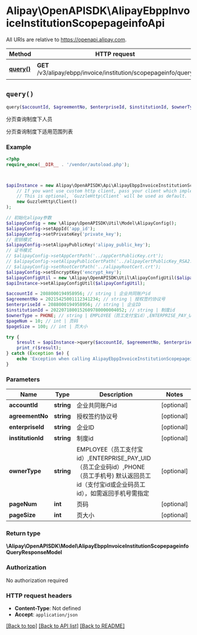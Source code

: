 # Alipay\OpenAPISDK\AlipayEbppInvoiceInstitutionScopepageinfoApi

All URIs are relative to https://openapi.alipay.com.

Method | HTTP request | Description
------------- | ------------- | -------------
[**query()**](AlipayEbppInvoiceInstitutionScopepageinfoApi.md#query) | **GET** /v3/alipay/ebpp/invoice/institution/scopepageinfo/query | 分页查询制度下人员


## `query()`

```php
query($accountId, $agreementNo, $enterpriseId, $institutionId, $ownerType, $pageNum, $pageSize): \Alipay\OpenAPISDK\Model\AlipayEbppInvoiceInstitutionScopepageinfoQueryResponseModel
```

分页查询制度下人员

分页查询制度下适用范围列表

### Example

```php
<?php
require_once(__DIR__ . '/vendor/autoload.php');



$apiInstance = new Alipay\OpenAPISDK\Api\AlipayEbppInvoiceInstitutionScopepageinfoApi(
    // If you want use custom http client, pass your client which implements `GuzzleHttp\ClientInterface`.
    // This is optional, `GuzzleHttp\Client` will be used as default.
    new GuzzleHttp\Client()
);

// 初始化alipay参数
$alipayConfig = new \Alipay\OpenAPISDK\Util\Model\AlipayConfig();
$alipayConfig->setAppId('app_id');
$alipayConfig->setPrivateKey('private_key');
// 密钥模式
$alipayConfig->setAlipayPublicKey('alipay_public_key');
// 证书模式
// $alipayConfig->setAppCertPath('../appCertPublicKey.crt');
// $alipayConfig->setAlipayPublicCertPath('../alipayCertPublicKey_RSA2.crt');
// $alipayConfig->setRootCertPath('../alipayRootCert.crt');
$alipayConfig->setEncryptKey('encrypt_key');
$alipayConfigUtil = new \Alipay\OpenAPISDK\Util\AlipayConfigUtil($alipayConfig);
$apiInstance->setAlipayConfigUtil($alipayConfigUtil);

$accountId = 2088000194958956; // string | 企业共同账户id
$agreementNo = 20215425001112341234; // string | 授权签约协议号
$enterpriseId = 2088000194958956; // string | 企业ID
$institutionId = 2022071800152609780000004052; // string | 制度id
$ownerType = PHONE; // string | EMPLOYEE（员工支付宝id）,ENTERPRISE_PAY_UID（员工企业码id）,PHONE（员工手机号) 默认返回员工id（支付宝id或企业码员工id），如需返回手机号需指定
$pageNum = 10; // int | 页码
$pageSize = 100; // int | 页大小

try {
    $result = $apiInstance->query($accountId, $agreementNo, $enterpriseId, $institutionId, $ownerType, $pageNum, $pageSize);
    print_r($result);
} catch (Exception $e) {
    echo 'Exception when calling AlipayEbppInvoiceInstitutionScopepageinfoApi->query: ', $e->getMessage(), PHP_EOL;
}
```

### Parameters

Name | Type | Description  | Notes
------------- | ------------- | ------------- | -------------
 **accountId** | **string**| 企业共同账户id | [optional]
 **agreementNo** | **string**| 授权签约协议号 | [optional]
 **enterpriseId** | **string**| 企业ID | [optional]
 **institutionId** | **string**| 制度id | [optional]
 **ownerType** | **string**| EMPLOYEE（员工支付宝id）,ENTERPRISE_PAY_UID（员工企业码id）,PHONE（员工手机号) 默认返回员工id（支付宝id或企业码员工id），如需返回手机号需指定 | [optional]
 **pageNum** | **int**| 页码 | [optional]
 **pageSize** | **int**| 页大小 | [optional]

### Return type

**\Alipay\OpenAPISDK\Model\AlipayEbppInvoiceInstitutionScopepageinfoQueryResponseModel**

### Authorization

No authorization required

### HTTP request headers

- **Content-Type**: Not defined
- **Accept**: `application/json`

[[Back to top]](#) [[Back to API list]](../../README.md#api-endpoints)
[[Back to README]](../../README.md)
